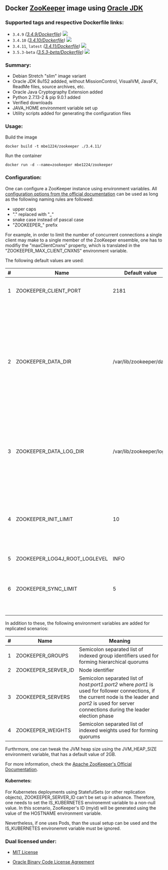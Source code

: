 ## Docker [ZooKeeper] image using [Oracle JDK] ##

### Supported tags and respective Dockerfile links: ###

* ```3.4.9``` _\([3.4.9/Dockerfile]\)_
[![](https://images.microbadger.com/badges/image/mbe1224/zookeeper:3.4.9.svg)](https://microbadger.com/images/mbe1224/zookeeper:3.4.9 "")
* ```3.4.10``` _\([3.4.10/Dockerfile]\)_
[![](https://images.microbadger.com/badges/image/mbe1224/zookeeper:3.4.10.svg)](https://microbadger.com/images/mbe1224/zookeeper:3.4.10 "")
* ```3.4.11```, ```latest``` _\([3.4.11/Dockerfile]\)_
[![](https://images.microbadger.com/badges/image/mbe1224/zookeeper:3.4.11.svg)](https://microbadger.com/images/mbe1224/zookeeper:3.4.11 "")
* ```3.5.3-beta``` _\([3.5.3-beta/Dockerfile]\)_
[![](https://images.microbadger.com/badges/image/mbe1224/zookeeper:3.5.3-beta.svg)](https://microbadger.com/images/mbe1224/zookeeper:3.5.3-beta "")

### Summary: ###

- Debian Stretch "slim" image variant
- Oracle JDK 8u152 addded, without MissionControl, VisualVM, JavaFX, ReadMe files, source archives, etc.
- Oracle Java Cryptography Extension added
- Python 2.7.13-2 & pip 9.0.1 added
- Verified downloads
- JAVA\_HOME environment variable set up
- Utility scripts added for generating the configuration files

### Usage: ###

Build the image
```shell
docker build -t mbe1224/zookeeper ./3.4.11/
```

Run the container
```shell
docker run -d --name=zookeeper mbe1224/zookeeper
```

### Configuration: ###

One can configure a ZooKeeper instance using environment variables. All [configuration options from the official documentation] can be used as long as the following naming rules are followed:
- upper caps
- "." replaced with "\_"
- snake case instead of pascal case
- "ZOOKEEPER\_" prefix

For example, in order to limit the number of concurrent connections a single client may make to a single member of the ZooKeeper ensemble, one has to modifiy the "maxClientCnxns" property, which is translated in the "ZOOKEEPER\_MAX\_CLIENT\_CNXNS" environment variable.

The following default values are used:

| # | Name | Default value | Meaning |
|---|---|---|---|
| 1 | ZOOKEEPER\_CLIENT\_PORT | 2181  | The port to listen for client connections |
| 2 | ZOOKEEPER\_DATA\_DIR | /var/lib/zookeeper/data | The location where ZooKeeper will store the in-memory database snapshots and, unless specified otherwise, the transaction log of updates to the database |
| 3 | ZOOKEEPER\_DATA\_LOG\_DIR | /var/lib/zookeeper/log | This allows a dedicated log device to be used, and helps avoid competition between logging and snaphots |
| 4 | ZOOKEEPER\_INIT\_LIMIT | 10 | Timeouts ZooKeeper uses to limit the length of time the ZooKeeper servers in quorum have to connect to a leader |
| 5 | ZOOKEEPER\_LOG4J\_ROOT\_LOGLEVEL | INFO | - |
| 6 | ZOOKEEPER\_SYNC\_LIMIT | 5 | Timeouts ZooKeeper to limit how far out of date a server can be from a leader |

In addition to these, the following environment variables are added for replicated scenarios:

| # | Name | Meaning |
|---|---|---|
| 1 | ZOOKEEPER\_GROUPS | Semicolon separated list of indexed group identifiers used for forming hierarchical quorums |
| 2 | ZOOKEEPER\_SERVER\_ID | Node identifier |
| 3 | ZOOKEEPER\_SERVERS | Semicolon separated list of *host:port1:port2* where *port1* is used for follower connections, if the current node is the leader and *port2* is used for server connections during the leader election phase |
| 4 | ZOOKEEPER\_WEIGHTS | Semicolon separated list of indexed weights used for forming quorums |

Furthrmore, one can tweak the JVM heap size using the JVM\_HEAP\_SIZE environment variable, that has a default value of 2GB.

For more information, check the [Apache ZooKeeper's Official Documentation].

#### Kubernetes: ####

For Kubernetes deployments using StatefulSets (or other replication objects), ZOOKEEPER\_SERVER\_ID can't be set up in advance. Therefore, one needs to set the IS\_KUBERNETES environemnt variable to a non-null value. In this scenario, ZooKeeper's ID (myid) will be generated using the value of the HOSTNAME environment variable.

Nevertheless, if one uses Pods, than the usual setup can be used and the IS\_KUBERNETES environemnt variable must be ignored.

### Dual licensed under: ###

* [MIT License]
* [Oracle Binary Code License Agreement]

   [Apache ZooKeeper]: <https://zookeeper.apache.org/>   
   [Apache ZooKeeper's Official Documentation]: <http://zookeeper.apache.org/doc/trunk/zookeeperAdmin.html>
   [configuration options from the official documentation]: <http://zookeeper.apache.org/doc/trunk/zookeeperAdmin.html#sc_configuration>
   [Oracle JDK]: <http://www.oracle.com/technetwork/java/javase/downloads/index.html>
   [ZooKeeper]: <https://zookeeper.apache.org/>   
   [3.4.9/Dockerfile]: <https://github.com/MihaiBogdanEugen/docker-zookeeper/blob/master/3.4.9/Dockerfile>   
   [3.4.10/Dockerfile]: <https://github.com/MihaiBogdanEugen/docker-zookeeper/blob/master/3.4.10/Dockerfile>
   [3.4.11/Dockerfile]: <https://github.com/MihaiBogdanEugen/docker-zookeeper/blob/master/3.4.11/Dockerfile>
   [3.5.3-beta/Dockerfile]: <https://github.com/MihaiBogdanEugen/docker-zookeeper/blob/master/3.5.3-beta/Dockerfile>
   [MIT License]: <https://raw.githubusercontent.com/MihaiBogdanEugen/docker-zookeeper/master/LICENSE>
   [Oracle Binary Code License Agreement]: <https://raw.githubusercontent.com/MihaiBogdanEugen/docker-zookeeper/master/Oracle_Binary_Code_License_Agreement%20for%20the%20Java%20SE%20Platform_Products_and_JavaFX>